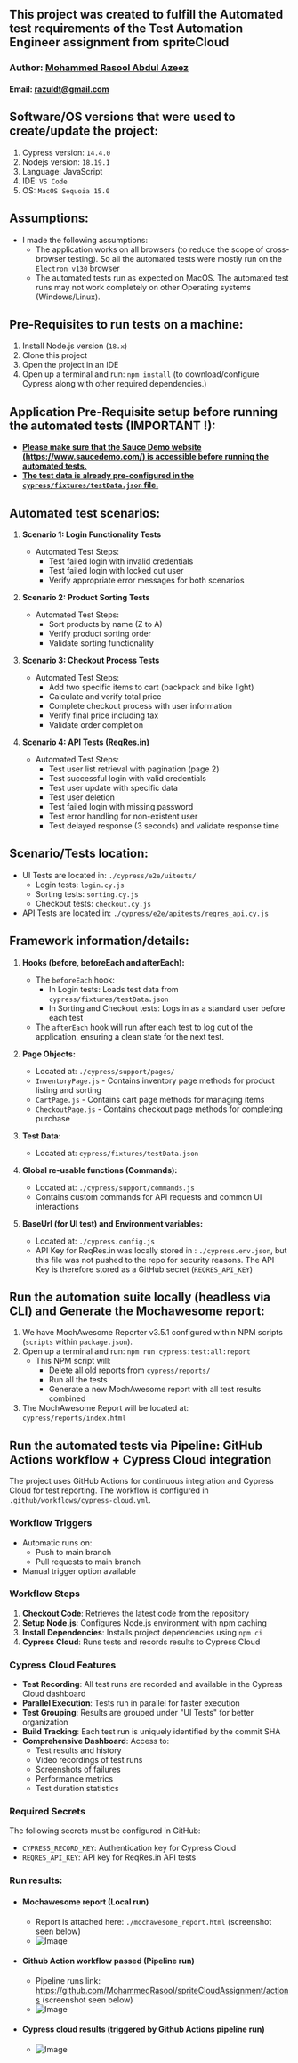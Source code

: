 ## This project was created to fulfill the Automated test requirements of the Test Automation Engineer assignment from spriteCloud
### Author: [Mohammed Rasool Abdul Azeez](https://www.linkedin.com/in/mohammed-rasool-abdul-azeez/)
#### Email: razuldt@gmail.com

## Software/OS versions that were used to create/update the project:
1. Cypress version: ```14.4.0```
2. Nodejs version: ```18.19.1```
3. Language: JavaScript
4. IDE: ```VS Code```
5. OS: ```MacOS Sequoia 15.0```

## Assumptions:
- I made the following assumptions:
  - The application works on all browsers (to reduce the scope of cross-browser testing). So all the automated tests were mostly run on the ```Electron v130``` browser
  - The automated tests run as expected on MacOS. The automated test runs may not work completely on other Operating systems (Windows/Linux).

## Pre-Requisites to run tests on a machine:
1. Install Node.js version (```18.x```)
2. Clone this project
3. Open the project in an IDE
4. Open up a terminal and run: ```npm install``` (to download/configure Cypress along with other required dependencies.)

## Application Pre-Requisite setup before running the automated tests (IMPORTANT !):
- **<ins>Please make sure that the Sauce Demo website (https://www.saucedemo.com/) is accessible before running the automated tests.</ins>**
- **<ins>The test data is already pre-configured in the ```cypress/fixtures/testData.json``` file.</ins>**

## Automated test scenarios:
1. **Scenario 1: Login Functionality Tests**
   - Automated Test Steps:
     - Test failed login with invalid credentials
     - Test failed login with locked out user
     - Verify appropriate error messages for both scenarios

2. **Scenario 2: Product Sorting Tests**
   - Automated Test Steps:
     - Sort products by name (Z to A)
     - Verify product sorting order
     - Validate sorting functionality

3. **Scenario 3: Checkout Process Tests**
   - Automated Test Steps:
     - Add two specific items to cart (backpack and bike light)
     - Calculate and verify total price
     - Complete checkout process with user information
     - Verify final price including tax
     - Validate order completion

4. **Scenario 4: API Tests (ReqRes.in)**
   - Automated Test Steps:
     - Test user list retrieval with pagination (page 2)
     - Test successful login with valid credentials
     - Test user update with specific data
     - Test user deletion
     - Test failed login with missing password
     - Test error handling for non-existent user
     - Test delayed response (3 seconds) and validate response time

## Scenario/Tests location:
- UI Tests are located in: ```./cypress/e2e/uitests/```
  - Login tests: ```login.cy.js```
  - Sorting tests: ```sorting.cy.js```
  - Checkout tests: ```checkout.cy.js```
- API Tests are located in: ```./cypress/e2e/apitests/reqres_api.cy.js```

## Framework information/details:
1. **Hooks (before, beforeEach and afterEach):**
   - The ```beforeEach``` hook:
     - In Login tests: Loads test data from ```cypress/fixtures/testData.json```
     - In Sorting and Checkout tests: Logs in as a standard user before each test
   - The ```afterEach``` hook will run after each test to log out of the application, ensuring a clean state for the next test.

2. **Page Objects:**
   - Located at: ```./cypress/support/pages/```
   - ```InventoryPage.js``` - Contains inventory page methods for product listing and sorting
   - ```CartPage.js``` - Contains cart page methods for managing items
   - ```CheckoutPage.js``` - Contains checkout page methods for completing purchase

3. **Test Data:**
   - Located at: ```cypress/fixtures/testData.json```

4. **Global re-usable functions (Commands):**
   - Located at: ```./cypress/support/commands.js```
   - Contains custom commands for API requests and common UI interactions

5. **BaseUrl (for UI test) and Environment variables:**
   - Located at: ```./cypress.config.js```
   - API Key for ReqRes.in was locally stored in : ```./cypress.env.json```, but this file was not pushed to the repo for security reasons. The API Key is therefore stored as a GitHub secret (`REQRES_API_KEY`)

## Run the automation suite locally (headless via CLI) and Generate the Mochawesome report:
1. We have MochAwesome Reporter v3.5.1 configured within NPM scripts (```scripts``` within ```package.json```).
2. Open up a terminal and run: ```npm run cypress:test:all:report```
   - This NPM script will:
     - Delete all old reports from ```cypress/reports/```
     - Run all the tests
     - Generate a new MochAwesome report with all test results combined
3. The MochAwesome Report will be located at: ```cypress/reports/index.html```

## Run the automated tests via Pipeline: GitHub Actions workflow + Cypress Cloud integration

The project uses GitHub Actions for continuous integration and Cypress Cloud for test reporting. The workflow is configured in `.github/workflows/cypress-cloud.yml`.

### Workflow Triggers
- Automatic runs on:
  - Push to main branch
  - Pull requests to main branch
- Manual trigger option available

### Workflow Steps
1. **Checkout Code**: Retrieves the latest code from the repository
2. **Setup Node.js**: Configures Node.js environment with npm caching
3. **Install Dependencies**: Installs project dependencies using `npm ci`
4. **Cypress Cloud**: Runs tests and records results to Cypress Cloud

### Cypress Cloud Features
- **Test Recording**: All test runs are recorded and available in the Cypress Cloud dashboard
- **Parallel Execution**: Tests run in parallel for faster execution
- **Test Grouping**: Results are grouped under "UI Tests" for better organization
- **Build Tracking**: Each test run is uniquely identified by the commit SHA
- **Comprehensive Dashboard**: Access to:
  - Test results and history
  - Video recordings of test runs
  - Screenshots of failures
  - Performance metrics
  - Test duration statistics

### Required Secrets
The following secrets must be configured in GitHub:
- `CYPRESS_RECORD_KEY`: Authentication key for Cypress Cloud
- `REQRES_API_KEY`: API key for ReqRes.in API tests

### Run results:
- #### Mochawesome report (Local run)
  - Report is attached here: ```./mochawesome_report.html``` (screenshot seen below)
  - ![Image](https://github.com/user-attachments/assets/e0dc3a8c-fc7f-4a0d-88f0-379f8a74615e)

- #### Github Action workflow passed (Pipeline run)
  - Pipeline runs link: https://github.com/MohammedRasool/spriteCloudAssignment/actions (screenshot seen below)
  - ![Image](https://github.com/user-attachments/assets/dad9db99-43e3-4bf9-9fec-b261eacc75f9)

- #### Cypress cloud results (triggered by Github Actions pipeline run)
  - ![Image](https://github.com/user-attachments/assets/586c8f59-6cb3-41be-a0d4-1cabf044ffa6)